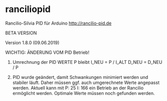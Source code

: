 # ranciliopid
Rancilio-Silvia PID für Arduino http://rancilio-pid.de

BETA VERSION

Version 1.8.0 (09.06.2019)

WICHTIG: ÄNDERUNG VOM PID Betrieb!

1) Umrechnung der PID WERTE
P bleibt
I_NEU = P / I_ALT
D_NEU = D_NEU / P 

2) PID wurde geändert, damit Schwankungen minimiert werden und stabiler läuft.
Daher müssen ggf. auch umgerechnete Werte angepasst werden.
Aktuell kann mit
P: 25
I: 166
ein Betrieb an der Rancilio ermöglicht werden. 
Optimale Werte müssen noch gefunden werden. 

